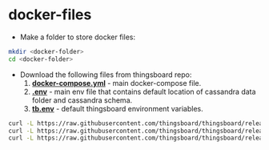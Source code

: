 # docker-files

* Make a folder to store docker files:

```bash
mkdir <docker-folder>
cd <docker-folder>
```

* Download the following files from thingsboard repo:
  1. [**docker-compose.yml**](https://raw.githubusercontent.com/thingsboard/thingsboard/release-2.0/docker/docker-compose.yml) - main docker-compose file.
  2. [**.env**](https://raw.githubusercontent.com/thingsboard/thingsboard/release-2.0/docker/.env) - main env file that contains default location of cassandra data folder and cassandra schema.
  3. [**tb.env**](https://raw.githubusercontent.com/thingsboard/thingsboard/release-2.0/docker/tb.env) - default thingsboard environment variables.

```bash
curl -L https://raw.githubusercontent.com/thingsboard/thingsboard/release-2.0/docker/docker-compose.yml > docker-compose.yml
curl -L https://raw.githubusercontent.com/thingsboard/thingsboard/release-2.0/docker/.env > .env
curl -L https://raw.githubusercontent.com/thingsboard/thingsboard/release-2.0/docker/tb.env > tb.env
```

